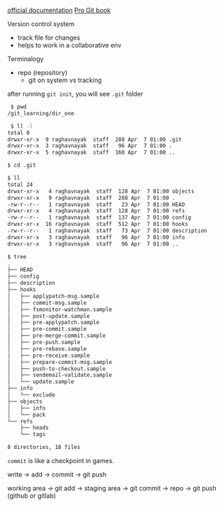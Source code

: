 [official documentation](https://git-scm.com/doc)
[Pro Git book](https://git-scm.com/book/en/v2)

Version control system
- track file for changes
- helps to work in a collaborative env

Terminalogy
- repo (repository)
	- git on system vs tracking

after running `git init`, you will see `.git` folder
```sh
 $ pwd
/git_learning/dir_one

 $ ll -l
total 0
drwxr-xr-x  9 raghavnayak  staff  288 Apr  7 01:00 .git
drwxr-xr-x  3 raghavnayak  staff   96 Apr  7 01:00 .
drwxr-xr-x  5 raghavnayak  staff  160 Apr  7 01:00 ..

$ cd .git

$ ll
total 24
drwxr-xr-x   4 raghavnayak  staff  128 Apr  7 01:00 objects
drwxr-xr-x   9 raghavnayak  staff  288 Apr  7 01:00 .
-rw-r--r--   1 raghavnayak  staff   23 Apr  7 01:00 HEAD
drwxr-xr-x   4 raghavnayak  staff  128 Apr  7 01:00 refs
-rw-r--r--   1 raghavnayak  staff  137 Apr  7 01:00 config
drwxr-xr-x  16 raghavnayak  staff  512 Apr  7 01:00 hooks
-rw-r--r--   1 raghavnayak  staff   73 Apr  7 01:00 description
drwxr-xr-x   3 raghavnayak  staff   96 Apr  7 01:00 info
drwxr-xr-x   3 raghavnayak  staff   96 Apr  7 01:00 ..

$ tree
.
├── HEAD
├── config
├── description
├── hooks
│   ├── applypatch-msg.sample
│   ├── commit-msg.sample
│   ├── fsmonitor-watchman.sample
│   ├── post-update.sample
│   ├── pre-applypatch.sample
│   ├── pre-commit.sample
│   ├── pre-merge-commit.sample
│   ├── pre-push.sample
│   ├── pre-rebase.sample
│   ├── pre-receive.sample
│   ├── prepare-commit-msg.sample
│   ├── push-to-checkout.sample
│   ├── sendemail-validate.sample
│   └── update.sample
├── info
│   └── exclude
├── objects
│   ├── info
│   └── pack
└── refs
    ├── heads
    └── tags

8 directories, 18 files
```

`commit` is like a checkpoint in games. 

write -> add -> commit -> git push

working area -> git add -> staging area -> git commit -> repo -> git push (github or gitlab)
